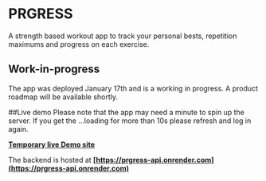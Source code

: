 # PRGRESS

A strength based workout app to track your personal bests, repetition maximums and progress on each exercise.

## Work-in-progress

The app was deployed January 17th and is a working in progress. A product roadmap will be available shortly.

##Live demo
Please note that the app may need a minute to spin up the server. If you get the ...loading for more than 10s please refresh and log in again.

**[Temporary live Demo site](https://sweet-druid-3b79ea.netlify.app/)**

The backend is hosted at **[https://prgress-api.onrender.com](https://prgress-api.onrender.com)**
